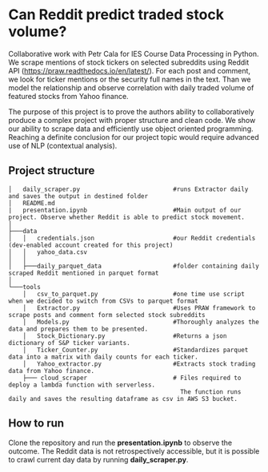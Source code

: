 # Can Reddit predict traded stock volume?

Collaborative work with Petr Cala for IES Course Data Processing in Python. We scrape mentions of stock tickers on selected subreddits using Reddit API (https://praw.readthedocs.io/en/latest/). For each post and comment, we look for ticker mentions or the security full names in the text. Than we model the relationship and observe correlation with daily traded volume of featured stocks from Yahoo finance.

The purpose of this project is to prove the authors ability to collaboratively produce a complex project with proper structure and clean code. We show our ability to scrape data and efficiently use object oriented programming. Reaching a definite conclusion for our project topic would require advanced use of NLP (contextual analysis).

## Project structure


```
│   daily_scraper.py                          #runs Extractor daily and saves the output in destined folder
│   README.md
|   presentation.ipynb                        #Main output of our project. Observe whether Reddit is able to predict stock movement.
│   
├───data
│   │   credentials.json                      #our Reddit credentials (dev-enabled account created for this project) 
│   │   yahoo_data.csv
│   │   
│   ├───daily_parquet_data                    #folder containing daily scraped Reddit mentioned in parquet format
│               
└───tools
    │   csv_to_parquet.py                     #one time use script when we decided to switch from CSVs to parquet format
    │   Extractor.py                          #Uses PRAW framework to scrape posts and comment form selected stock subreddits
    │   Models.py                             #Thoroughly analyzes the data and prepares them to be presented.
    │   Stock_Dictionary.py                   #Returns a json dictionary of S&P ticker variants.
    │   Ticker_Counter.py                     #Standardizes parquet data into a matrix with daily counts for each ticker.
    │   Yahoo_extractor.py                    #Extracts stock trading data from Yahoo finance.
    ├─── cloud_scraper                        # Files required to deploy a lambda function with serverless.
                                                The function runs daily and saves the resulting dataframe as csv in AWS S3 bucket.
```


## How to run
Clone the repository and run the **presentation.ipynb** to observe the outcome. 
The Reddit data is not retrospectively accessible, but it is possible to crawl current day data by running **daily_scraper.py**.
